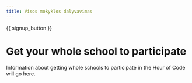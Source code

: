 ```yaml
---
title: Visos mokyklos dalyvavimas
---
```


{{ signup_button }}

# Get your whole school to participate

Information about getting whole schools to participate in the Hour of Code will go here.